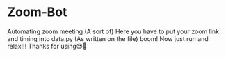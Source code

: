 # Zoom-Bot
Automating zoom meeting (A sort of)
Here you have to put your zoom link and timing into data.py (As written on the file) 
boom! Now just run and relax!!!
Thanks for using😍🖤
